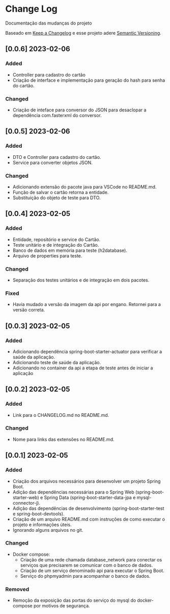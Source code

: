 
# Change Log
Documentação das mudanças do projeto
 
Baseado em [Keep a Changelog](http://keepachangelog.com/)
e esse projeto adere [Semantic Versioning](http://semver.org/).

## [0.0.6] 2023-02-06

### Added
- Controller para cadastro do cartão
- Criação de interface e implementação para geração do hash para senha do cartão.

### Changed
- Criação de inteface para conversor do JSON para desaclopar a dependência com.fasterxml do conversor.

## [0.0.5] 2023-02-06

### Added
- DTO e Controller para cadastro do cartão.
- Service para converter objetos JSON.

### Changed
- Adicionando extensão do pacote java para VSCode no README.md.
- Função de salvar o cartão retorna a entidade.
- Substituição do objeto de teste para DTO.

## [0.0.4] 2023-02-05

### Added
- Entidade, repositório e service do Cartão.
- Teste unitário e de integração do Cartão.
- Banco de dados em memória para teste (h2database).
- Arquivo de properties para teste.

### Changed
- Separação dos testes unitários e de integração em dois pacotes.

### Fixed
- Havia mudado a versão da imagem da api por engano. Retornei para a versão correta.


## [0.0.3] 2023-02-05

### Added
- Adicionando dependência spring-boot-starter-actuator para verificar a saúde da aplicação.
- Adicionando teste de saúde da aplicação.
- Adicionando no container da api a etapa de teste antes de iniciar a aplicação

## [0.0.2] 2023-02-05

### Added
- Link para o CHANGELOG.md no README.md.

### Changed
- Nome para links das extensões no README.md.

## [0.0.1] 2023-02-05

### Added
- Criação dos arquivos necessários para desenvolver um projeto Spring Boot.
- Adição das dependências necessárias para o Spring Web (spring-boot-starter-web) e Spring Data (spring-boot-starter-data-jpa e mysql-connector-j).
- Adição das dependências de desenvolvimento (spring-boot-starter-test e spring-boot-devtools).
- Criação de um arquivo README.md com instruções de como executar o projeto e informações úteis.
- Ignorando alguns arquivos no git.

### Changed
- Docker compose:
    - Criação de uma rede chamada database_network para conectar os serviços que precisarem se comunicar com o banco de dados.
    - Criação de um serviço denominado api para executar o Spring Boot.
    - Serviço do phpmyadmin para acompanhar o banco de dados.

 ### Removed
- Remoção da exposição das portas do serviço do mysql do docker-compose por motivos de segurança.
